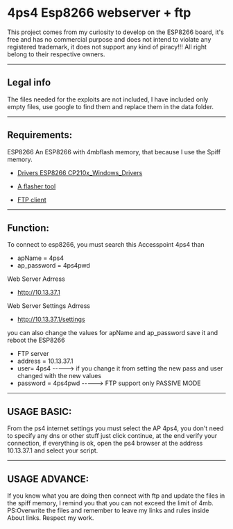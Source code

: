 # 4ps4 Esp8266 webserver + ftp

This project comes from my curiosity to develop on the ESP8266 board, it's free and has no commercial purpose and does not intend to violate any registered trademark, it does not support any kind of piracy!!!
All right belong to their respective owners.

---
## Legal info

The files needed for the exploits are not included, I have included only empty files, use google to find them and replace them in the data folder. 


---
## Requirements:

ESP8266
An ESP8266 with 4mbflash memory, that because I use the Spiff memory.


- <a href="https://www.silabs.com/products/development-tools/software/usb-to-uart-bridge-vcp-drivers">Drivers ESP8266 CP210x_Windows_Drivers</a>


- <a href="https://github.com/marcelstoer/nodemcu-pyflasher/releases">A flasher tool</a>


- <a href="https://filezilla-project.org/">FTP client</a>

---
## Function:

To connect to esp8266, you must search this Accesspoint 4ps4 than
- apName = 4ps4
- ap_password = 4ps4pwd

Web Server Adrress
- http://10.13.37.1

Web Server Settings Adrress
- http://10.13.37.1/settings

you can also change the values for apName and ap_password save it and reboot the ESP8266

- FTP server
- address = 10.13.37.1
- user= 4ps4           -----> if you change it from setting the new pass and user changed with the new values
- password = 4ps4pwd   ----->
FTP support only PASSIVE MODE

---
## USAGE BASIC:

From the ps4 internet settings you must select the AP 4ps4, you don't need to specify any dns or other stuff just click continue, at the end verify your connection, if everything is ok, open the ps4 browser at the address 10.13.37.1 and select your script.

---
## USAGE ADVANCE:

If you know what you are doing then connect with ftp and update the files in the spiff memory, I remind you that you can not exceed the limit of 4mb.
PS:Overwrite the files and remember to leave my links and rules inside About links. Respect my work.








